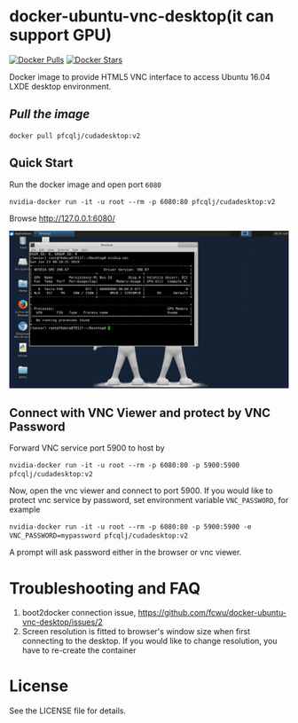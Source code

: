 docker-ubuntu-vnc-desktop(it can support GPU)
=========================

[![Docker Pulls](https://img.shields.io/docker/pulls/jasonbean/docker-ubuntu-vnc-desktop.svg)](https://hub.docker.com/r/jasonbean/docker-ubuntu-vnc-desktop/)
[![Docker Stars](https://img.shields.io/docker/stars/jasonbean/docker-ubuntu-vnc-desktop.svg)](https://hub.docker.com/r/jasonbean/docker-ubuntu-vnc-desktop/)

Docker image to provide HTML5 VNC interface to access Ubuntu 16.04 LXDE desktop environment.

*Pull the image*
-------------------------
```
docker pull pfcqlj/cudadesktop:v2
```
Quick Start
-------------------------

Run the docker image and open port `6080`

```
nvidia-docker run -it -u root --rm -p 6080:80 pfcqlj/cudadesktop:v2
```

Browse http://127.0.0.1:6080/

<img src="https://github.com/pfcqlj/docker-ubuntu-vnc-desktop/blob/master/image/show.png?v1" width=700/>


Connect with VNC Viewer and protect by VNC Password
------------------

Forward VNC service port 5900 to host by

```
nvidia-docker run -it -u root --rm -p 6080:80 -p 5900:5900 pfcqlj/cudadesktop:v2
```

Now, open the vnc viewer and connect to port 5900. If you would like to protect vnc service by password, set environment variable `VNC_PASSWORD`, for example

```
nvidia-docker run -it -u root --rm -p 6080:80 -p 5900:5900 -e VNC_PASSWORD=mypassword pfcqlj/cudadesktop:v2
```

A prompt will ask password either in the browser or vnc viewer.


Troubleshooting and FAQ
==================

1. boot2docker connection issue, https://github.com/fcwu/docker-ubuntu-vnc-desktop/issues/2
2. Screen resolution is fitted to browser's window size when first connecting to the desktop. If you would like to change resolution, you have to re-create the container


License
==================

See the LICENSE file for details.
